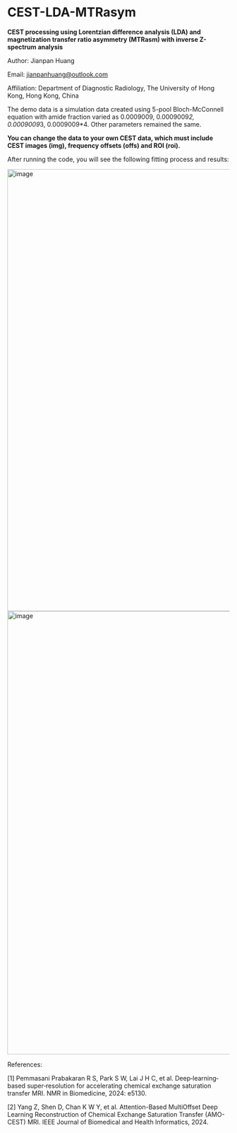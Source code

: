# CEST-LDA-MTRasym

**CEST processing using Lorentzian difference analysis (LDA) and magnetization transfer ratio asymmetry (MTRasm) with inverse Z-spectrum analysis**

Author: Jianpan Huang

Email: jianpanhuang@outlook.com

Affiliation: Department of Diagnostic Radiology, The University of Hong Kong, Hong Kong, China

The demo data is a simulation data created using 5-pool Bloch-McConnell equation with amide fraction varied as 0.0009009, 0.0009009*2, 0.0009009*3, 0.0009009*4. Other parameters remained the same.

**You can change the data to your own CEST data, which must include CEST images (img), frequency offsets (offs) and ROI (roi).**

After running the code, you will see the following fitting process and results:

<img width="1000" alt="image" src="https://github.com/JianpanHuang/CEST-MPLF/assets/43700029/60f6d1e7-0839-4a6b-ab21-ba03b1df7386">

<img width="1003" alt="image" src="https://github.com/JianpanHuang/CEST-LDA-MTRasym/assets/43700029/29303653-c137-4300-9642-9d753ee7ca1d">

References: 

[1] Pemmasani Prabakaran R S, Park S W, Lai J H C, et al. Deep‐learning‐based super‐resolution for accelerating chemical exchange saturation transfer MRI. NMR in Biomedicine, 2024: e5130.

[2] Yang Z, Shen D, Chan K W Y, et al. Attention-Based MultiOffset Deep Learning Reconstruction of Chemical Exchange Saturation Transfer (AMO-CEST) MRI. IEEE Journal of Biomedical and Health Informatics, 2024.
